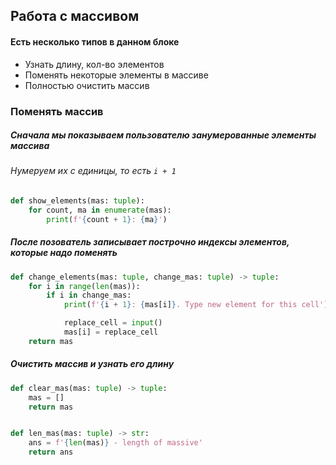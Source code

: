 ## Работа с массивом
#### Есть несколько типов в данном блоке
* Узнать длину, кол-во элементов
* Поменять некоторые элементы в массиве
* Полностью очистить массив

### Поменять массив
##### Сначала мы показываем пользователю занумерованные элементы массива
###### Нумеруем их с единицы, то есть `i + 1`
```py
def show_elements(mas: tuple):
    for count, ma in enumerate(mas):
        print(f'{count + 1}: {ma}')
```
##### После позователь записывает построчно индексы элементов, которые надо поменять
```py
def change_elements(mas: tuple, change_mas: tuple) -> tuple:
    for i in range(len(mas)):
        if i in change_mas:
            print(f'{i + 1}: {mas[i]}. Type new element for this cell')

            replace_cell = input()
            mas[i] = replace_cell
    return mas
```
##### Очистить массив и узнать его длину
```py
def clear_mas(mas: tuple) -> tuple:
    mas = []
    return mas


def len_mas(mas: tuple) -> str:
    ans = f'{len(mas)} - length of massive'
    return ans
```